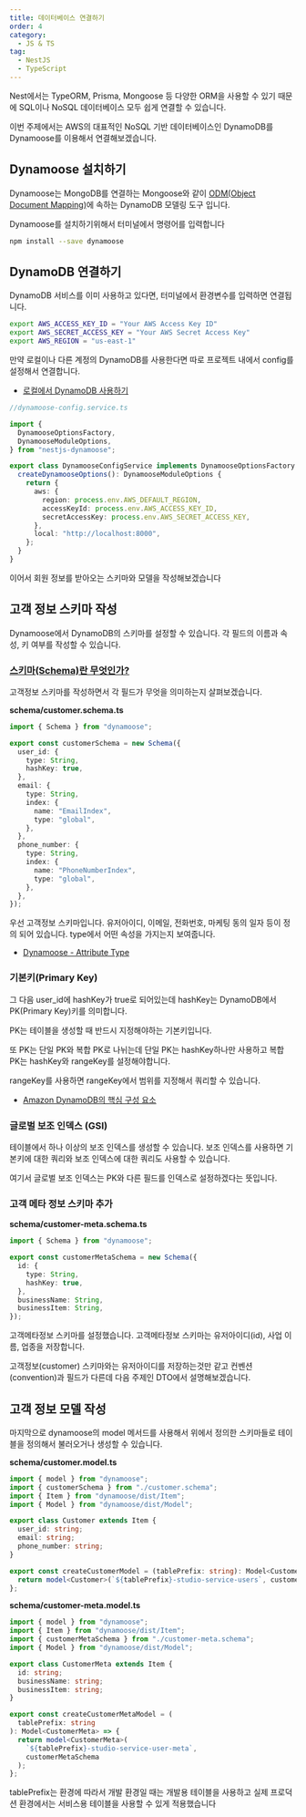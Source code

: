 ```yaml
---
title: 데이터베이스 연결하기
order: 4
category:
  - JS & TS
tag:
  - NestJS
  - TypeScript
---
```


Nest에서는 TypeORM, Prisma, Mongoose 등 다양한 ORM을 사용할 수 있기 때문에
SQL이나 NoSQL 데이터베이스 모두 쉽게 연결할 수 있습니다.

이번 주제에서는 AWS의 대표적인 NoSQL 기반 데이터베이스인 DynamoDB를 Dynamoose를 이용해서 연결해보겠습니다.

## Dynamoose 설치하기

Dynamoose는 MongoDB를 연결하는 Mongoose와 같이
[ODM(Object Document Mapping)][ODM]에 속하는 DynamoDB 모델링 도구 입니다.

Dynamoose를 설치하기위해서 터미널에서 명령어를 입력합니다

```bash
npm install --save dynamoose
```

## DynamoDB 연결하기

DynamoDB 서비스를 이미 사용하고 있다면, 터미널에서 환경변수를 입력하면 연결됩니다.

```bash
export AWS_ACCESS_KEY_ID = "Your AWS Access Key ID"
export AWS_SECRET_ACCESS_KEY = "Your AWS Secret Access Key"
export AWS_REGION = "us-east-1"
```

만약 로컬이나 다른 계정의 DynamoDB를 사용한다면 따로 프로젝트 내에서 config를 설정해서 연결합니다.

- [로컬에서 DynamoDB 사용하기](https://docs.aws.amazon.com/ko_kr/amazondynamodb/latest/developerguide/DynamoDBLocal.html)

```typescript
//dynamoose-config.service.ts

import {
  DynamooseOptionsFactory,
  DynamooseModuleOptions,
} from "nestjs-dynamoose";

export class DynamooseConfigService implements DynamooseOptionsFactory {
  createDynamooseOptions(): DynamooseModuleOptions {
    return {
      aws: {
        region: process.env.AWS_DEFAULT_REGION,
        accessKeyId: process.env.AWS_ACCESS_KEY_ID,
        secretAccessKey: process.env.AWS_SECRET_ACCESS_KEY,
      },
      local: "http://localhost:8000",
    };
  }
}
```

이어서 회원 정보를 받아오는 스키마와 모델을 작성해보겠습니다

## 고객 정보 스키마 작성

Dynamoose에서 DynamoDB의 스키마를 설정할 수 있습니다. 각 필드의 이름과 속성, 키 여부를 작성할 수 있습니다.

### [스키마(Schema)란 무엇인가?](https://coding-factory.tistory.com/216)

고객정보 스키마를 작성하면서 각 필드가 무엇을 의미하는지 살펴보겠습니다.

**schema/customer.schema.ts**

```typescript
import { Schema } from "dynamoose";

export const customerSchema = new Schema({
  user_id: {
    type: String,
    hashKey: true,
  },
  email: {
    type: String,
    index: {
      name: "EmailIndex",
      type: "global",
    },
  },
  phone_number: {
    type: String,
    index: {
      name: "PhoneNumberIndex",
      type: "global",
    },
  },
});
```

우선 고객정보 스키마입니다. 유저아이디, 이메일, 전화번호, 마케팅 동의 일자 등이 정의 되어 있습니다. type에서 어떤 속성을 가지는지 보여줍니다.

- [Dynamoose - Attribute Type][Attribute]

### 기본키(Primary Key)

그 다음 user_id에 hashKey가 true로 되어있는데 hashKey는 DynamoDB에서 PK(Primary Key)키를 의미합니다.

PK는 테이블을 생성할 때 반드시 지정해야하는 기본키입니다.

또 PK는 단일 PK와 복합 PK로 나뉘는데 단일 PK는 hashKey하나만 사용하고 복합 PK는 hashKey와 rangeKey를 설정해야합니다.

rangeKey를 사용하면 rangeKey에서 범위를 지정해서 쿼리할 수 있습니다.

- [Amazon DynamoDB의 핵심 구성 요소][AMAZON]

### 글로벌 보조 인덱스 (GSI)

테이블에서 하나 이상의 보조 인덱스를 생성할 수 있습니다. 보조 인덱스를 사용하면 기본키에 대한 쿼리와 보조 인덱스에 대한 쿼리도 사용할 수 있습니다.

여기서 글로벌 보조 인덱스는 PK와 다른 필드를 인덱스로 설정하겠다는 뜻입니다.

### 고객 메타 정보 스키마 추가

**schema/customer-meta.schema.ts**

```typescript
import { Schema } from "dynamoose";

export const customerMetaSchema = new Schema({
  id: {
    type: String,
    hashKey: true,
  },
  businessName: String,
  businessItem: String,
});
```

고객메타정보 스키마를 설정했습니다. 고객메타정보 스키마는 유저아이디(id), 사업 이름, 업종을 저장합니다.

고객정보(customer) 스키마와는 유저아이디를 저장하는것만 같고 컨벤션(convention)과 필드가 다른데 다음 주제인 DTO에서 설명해보겠습니다.

## 고객 정보 모델 작성

마지막으로 dynamoose의 model 메서드를 사용해서 위에서 정의한 스키마들로 테이블을 정의해서 불러오거나 생성할 수 있습니다.

**schema/customer.model.ts**

```typescript
import { model } from "dynamoose";
import { customerSchema } from "./customer.schema";
import { Item } from "dynamoose/dist/Item";
import { Model } from "dynamoose/dist/Model";

export class Customer extends Item {
  user_id: string;
  email: string;
  phone_number: string;
}

export const createCustomerModel = (tablePrefix: string): Model<Customer> => {
  return model<Customer>(`${tablePrefix}-studio-service-users`, customerSchema);
};
```

**schema/customer-meta.model.ts**

```typescript
import { model } from "dynamoose";
import { Item } from "dynamoose/dist/Item";
import { customerMetaSchema } from "./customer-meta.schema";
import { Model } from "dynamoose/dist/Model";

export class CustomerMeta extends Item {
  id: string;
  businessName: string;
  businessItem: string;
}

export const createCustomerMetaModel = (
  tablePrefix: string
): Model<CustomerMeta> => {
  return model<CustomerMeta>(
    `${tablePrefix}-studio-service-user-meta`,
    customerMetaSchema
  );
};
```

tablePrefix는 환경에 따라서 개발 환경일 때는 개발용 테이블을 사용하고 실제 프로덕션 환경에서는 서비스용 테이블을 사용할 수 있게 적용했습니다

[ODM]: https://www.dctacademy.com/blog/what-is-object-document-mapper-odm
[AMAZON]: https://docs.aws.amazon.com/ko_kr/amazondynamodb/latest/developerguide/HowItWorks.CoreComponents.html
[Attribute]: https://dynamoosejs.com/guide/Schema#attribute-types
